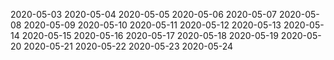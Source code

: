 2020-05-03
2020-05-04
2020-05-05
2020-05-06
2020-05-07
2020-05-08
2020-05-09
2020-05-10
2020-05-11
2020-05-12
2020-05-13
2020-05-14
2020-05-15
2020-05-16
2020-05-17
2020-05-18
2020-05-19
2020-05-20
2020-05-21
2020-05-22
2020-05-23
2020-05-24
